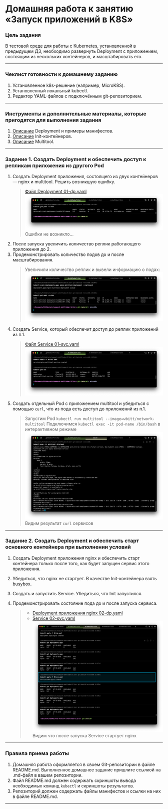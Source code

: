 # Домашняя работа к занятию «Запуск приложений в K8S»

### Цель задания

В тестовой среде для работы с Kubernetes, установленной в предыдущем ДЗ, необходимо развернуть Deployment с приложением,
состоящим из нескольких контейнеров, и масштабировать его.

------

### Чеклист готовности к домашнему заданию

1. Установленное k8s-решение (например, MicroK8S).
2. Установленный локальный kubectl.
3. Редактор YAML-файлов с подключённым git-репозиторием.

------

### Инструменты и дополнительные материалы, которые пригодятся для выполнения задания

1. [Описание](https://kubernetes.io/docs/concepts/workloads/controllers/deployment/) Deployment и примеры манифестов.
2. [Описание](https://kubernetes.io/docs/concepts/workloads/pods/init-containers/) Init-контейнеров.
3. [Описание](https://github.com/wbitt/Network-MultiTool) Multitool.

------

### Задание 1. Создать Deployment и обеспечить доступ к репликам приложения из другого Pod

1. Создать Deployment приложения, состоящего из двух контейнеров — nginx и multitool. Решить возникшую ошибку.
   > [Файл Deployment 01-dp.yaml](src/01-dp.yaml)
   ![](.1.3_images/e39c78fa.png)
   Ошибки не возникло...
2. После запуска увеличить количество реплик работающего приложения до 2.
3. Продемонстрировать количество подов до и после масштабирования.
   > Увеличили количество реплик и вывели информацию о подах:
   ![](.1.3_images/718e8c2e.png)
4. Создать Service, который обеспечит доступ до реплик приложений из п.1.
   > [Файл Service 01-svc.yaml](src/01-svc.yaml)
   ![](.1.3_images/5a3027a0.png)
5. Создать отдельный Pod с приложением multitool и убедиться с помощью `curl`, что из пода есть доступ до приложений из
   п.1.
   > Запустим Pod `kubectl run multitool --image=wbitt/network-multitool`
   > Подключимся `kubectl exec -it pod-name /bin/bash` в интерактивном режиме
   ![](.1.3_images/dbb812f8.png)
   > Видим результат `curl` сервисов

------

### Задание 2. Создать Deployment и обеспечить старт основного контейнера при выполнении условий

1. Создать Deployment приложения nginx и обеспечить старт контейнера только после того, как будет запущен сервис этого
   приложения.
2. Убедиться, что nginx не стартует. В качестве Init-контейнера взять busybox.
3. Создать и запустить Service. Убедиться, что Init запустился.
4. Продемонстрировать состояние пода до и после запуска сервиса.

   > - [Deployment приложения nginx 02-dp.yaml](src/02-dp.yaml)
   > - [Service 02-svc.yaml](src/02-svc.yaml)
  ![](.1.3_images/4e86d27e.png)
   > Видим что после запуска Service стартует nginx

------

### Правила приема работы

1. Домашняя работа оформляется в своем Git-репозитории в файле README.md. Выполненное домашнее задание пришлите ссылкой
   на .md-файл в вашем репозитории.
2. Файл README.md должен содержать скриншоты вывода необходимых команд `kubectl` и скриншоты результатов.
3. Репозиторий должен содержать файлы манифестов и ссылки на них в файле README.md.

------
